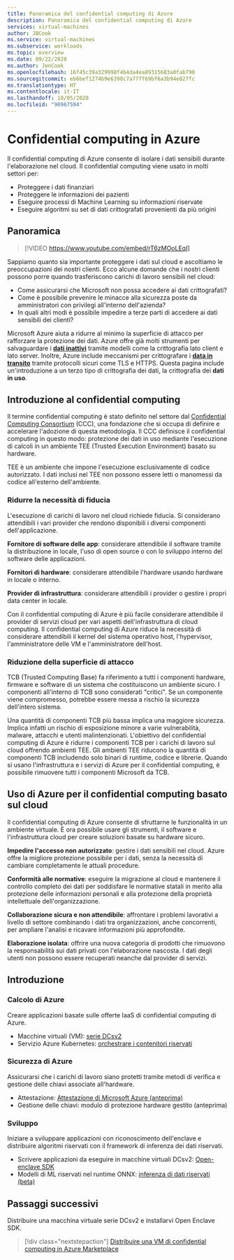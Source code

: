 ```yaml
---
title: Panoramica del confidential computing di Azure
description: Panoramica del confidential computing di Azure
services: virtual-machines
author: JBCook
ms.service: virtual-machines
ms.subservice: workloads
ms.topic: overview
ms.date: 09/22/2020
ms.author: JenCook
ms.openlocfilehash: 16f45c39a329998f4b4da4ea89315683a0fab790
ms.sourcegitcommit: eb6bef1274b9e6390c7a77ff69bf6a3b94e827fc
ms.translationtype: HT
ms.contentlocale: it-IT
ms.lasthandoff: 10/05/2020
ms.locfileid: "90967594"
---
```

# <a name="confidential-computing-on-azure"></a>Confidential computing in Azure

Il confidential computing di Azure consente di isolare i dati sensibili durante l'elaborazione nel cloud. Il confidential computing viene usato in molti settori per:

- Proteggere i dati finanziari
- Proteggere le informazioni dei pazienti
- Eseguire processi di Machine Learning su informazioni riservate
- Eseguire algoritmi su set di dati crittografati provenienti da più origini


## <a name="overview"></a>Panoramica
<p><p>


> [!VIDEO https://www.youtube.com/embed/rT6zMOoLEqI]

Sappiamo quanto sia importante proteggere i dati sul cloud e ascoltiamo le preoccupazioni dei nostri clienti. Ecco alcune domande che i nostri clienti possono porre quando trasferiscono carichi di lavoro sensibili nel cloud: 

- Come assicurarsi che Microsoft non possa accedere ai dati crittografati?
- Come è possibile prevenire le minacce alla sicurezza poste da amministratori con privilegi all'interno dell'azienda?
- In quali altri modi è possibile impedire a terze parti di accedere ai dati sensibili dei clienti?

Microsoft Azure aiuta a ridurre al minimo la superficie di attacco per rafforzare la protezione dei dati. Azure offre già molti strumenti per salvaguardare i [**dati inattivi**](../security/fundamentals/encryption-atrest.md) tramite modelli come la crittografia lato client e lato server. Inoltre, Azure include meccanismi per crittografare i [**data in transito**](../security/fundamentals/data-encryption-best-practices.md#protect-data-in-transit) tramite protocolli sicuri come TLS e HTTPS. Questa pagina include un'introduzione a un terzo tipo di crittografia dei dati, la crittografia dei **dati in uso**.

## <a name="introduction-to-confidential-computing"></a>Introduzione al confidential computing  

Il termine confidential computing è stato definito nel settore dal [Confidential Computing Consortium](https://confidentialcomputing.io/) (CCC), una fondazione che si occupa di definire e accelerare l'adozione di questa metodologia. Il CCC definisce il confidential computing in questo modo: protezione dei dati in uso mediante l'esecuzione di calcoli in un ambiente TEE (Trusted Execution Environment) basato su hardware.

TEE è un ambiente che impone l'esecuzione esclusivamente di codice autorizzato. I dati inclusi nel TEE non possono essere letti o manomessi da codice all'esterno dell'ambiente. 

### <a name="lessen-the-need-for-trust"></a>Ridurre la necessità di fiducia
L'esecuzione di carichi di lavoro nel cloud richiede fiducia. Si considerano attendibili i vari provider che rendono disponibili i diversi componenti dell'applicazione.


**Fornitore di software delle app**: considerare attendibile il software tramite la distribuzione in locale, l'uso di open source o con lo sviluppo interno del software delle applicazioni.

**Fornitori di hardware**: considerare attendibile l'hardware usando hardware in locale o interno. 

**Provider di infrastruttura**: considerare attendibili i provider o gestire i propri data center in locale.


Con il confidential computing di Azure è più facile considerare attendibile il provider di servizi cloud per vari aspetti dell'infrastruttura di cloud computing. Il confidential computing di Azure riduce la necessità di considerare attendibili il kernel del sistema operativo host, l'hypervisor, l'amministratore delle VM e l'amministratore dell'host.

### <a name="reducing-the-attack-surface"></a>Riduzione della superficie di attacco
TCB (Trusted Computing Base) fa riferimento a tutti i componenti hardware, firmware e software di un sistema che costituiscono un ambiente sicuro. I componenti all'interno di TCB sono considerati "critici". Se un componente viene compromesso, potrebbe essere messa a rischio la sicurezza dell'intero sistema. 

Una quantità di componenti TCB più bassa implica una maggiore sicurezza. Implica infatti un rischio di esposizione minore a varie vulnerabilità, malware, attacchi e utenti malintenzionati. L'obiettivo del confidential computing di Azure è ridurre i componenti TCB per i carichi di lavoro sul cloud offrendo ambienti TEE. Gli ambienti TEE riducono la quantità di componenti TCB includendo solo binari di runtime, codice e librerie. Quando si usano l'infrastruttura e i servizi di Azure per il confidential computing, è possibile rimuovere tutti i componenti Microsoft da TCB.


## <a name="using-azure-for-cloud-based-confidential-computing"></a>Uso di Azure per il confidential computing basato sul cloud<a id="cc-on-azure"></a>

Il confidential computing di Azure consente di sfruttarne le funzionalità in un ambiente virtuale. È ora possibile usare gli strumenti, il software e l'infrastruttura cloud per creare soluzioni basate su hardware sicuro.  

**Impedire l'accesso non autorizzato**: gestire i dati sensibili nel cloud. Azure offre la migliore protezione possibile per i dati, senza la necessità di cambiare completamente le attuali procedure.

**Conformità alle normative**: eseguire la migrazione al cloud e mantenere il controllo completo dei dati per soddisfare le normative statali in merito alla protezione delle informazioni personali e alla protezione della proprietà intellettuale dell'organizzazione.

**Collaborazione sicura e non attendibile**: affrontare i problemi lavorativi a livello di settore combinando i dati tra organizzazioni, anche concorrenti, per ampliare l'analisi e ricavare informazioni più approfondite.

**Elaborazione isolata**: offrire una nuova categoria di prodotti che rimuovono la responsabilità sui dati privati con l'elaborazione nascosta. I dati degli utenti non possono essere recuperati neanche dal provider di servizi. 

## <a name="get-started"></a>Introduzione
### <a name="azure-compute"></a>Calcolo di Azure
Creare applicazioni basate sulle offerte IaaS di confidential computing di Azure.
- Macchine virtuali (VM): [serie DCsv2](confidential-computing-enclaves.md)
- Servizio Azure Kubernetes: [orchestrare i contenitori riservati](confidential-nodes-aks-overview.md)

### <a name="azure-security"></a>Sicurezza di Azure 
Assicurarsi che i carichi di lavoro siano protetti tramite metodi di verifica e gestione delle chiavi associate all'hardware. 
- Attestazione: [Attestazione di Microsoft Azure (anteprima)](https://docs.microsoft.com/azure/attestation/overview)
- Gestione delle chiavi: modulo di protezione hardware gestito (anteprima)

### <a name="develop"></a>Sviluppo
Iniziare a sviluppare applicazioni con riconoscimento dell'enclave e distribuire algoritmi riservati con il framework di inferenza dei dati riservati.
- Scrivere applicazioni da eseguire in macchine virtuali DCsv2: [Open-enclave SDK](https://github.com/openenclave/openenclave)
- Modelli di ML riservati nel runtime ONNX: [inferenza di dati riservati (beta)](https://aka.ms/confidentialinference)

## <a name="next-steps"></a>Passaggi successivi

Distribuire una macchina virtuale serie DCsv2 e installarvi Open Enclave SDK.

> [!div class="nextstepaction"]
> [Distribuire una VM di confidential computing in Azure Marketplace](quick-create-marketplace.md)
